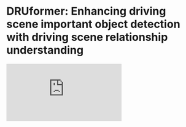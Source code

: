 # DRUformer: Enhancing driving scene important object detection with driving scene relationship understanding
![DRUformer](https://github.com/oniu-uin0/DRUformer/blob/main/pipeline.pdf)
